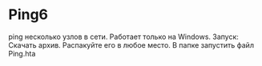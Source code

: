 # Ping6
ping несколько узлов в сети.
Работает только на Windows.
Запуск:
Скачать архив. Распакуйте его в любое место. В папке запустить файл Ping.hta
